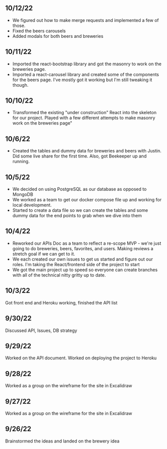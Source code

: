 ## 10/12/22
* We figured out how to make merge requests and implemented a few of those.
* Fixed the beers carousels
* Added modals for both beers and breweries

## 10/11/22
* Imported the react-bootstrap library and got the masonry to work on the breweries page.
* Imported a react-carousel library and created some of the components for the beers page. I've mostly got it working but I'm still tweaking it though. 

## 10/10/22
* Transformed the existing "under construction" React into the skeleton for our project. Played with a few different attempts to make masonry work on the breweries page"

## 10/6/22
* Created the tables and dummy data for breweries and beers with Justin. Did some live share for the first time. Also, got Beekeeper up and running.

## 10/5/22
* We decided on using PostgreSQL as our database as opposed to MongoDB
* We worked as a team to get our docker compose file up and working for local development.
* Started to create a data file so we can create the tables and some dummy data for the end points to grab when we dive into them

## 10/4/22
* Reworked our APIs Doc as a team to reflect a re-scope MVP - we're just going to do breweries, beers, favorites, and users. Making reviews a stretch goal if we can get to it.
* We each created our own issues to get us started and figure out our roles. I'm taking the React/frontend side of the project to start
* We got the main project up to speed so everyone can create branches with all of the technical nitty gritty up to date.

## 10/3/22 
Got front end and Heroku working, finished the API list

## 9/30/22  
Discussed API, Issues, DB strategy

## 9/29/22
Worked on the API document. Worked on deploying the project to Heroku

## 9/28/22  
Worked as a group on the wireframe for the site in Excalidraw

## 9/27/22 
Worked as a group on the wireframe for the site in Excalidraw

## 9/26/22 
Brainstormed the ideas and landed on the brewery idea
